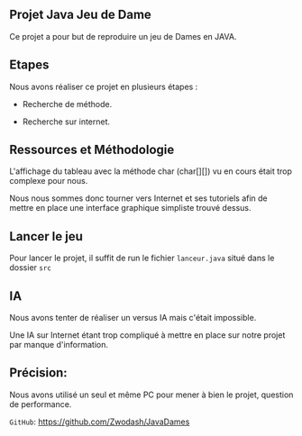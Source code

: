 ## Projet Java Jeu de Dame

Ce projet a pour but de reproduire un jeu de Dames en JAVA.

## Etapes

Nous avons réaliser ce projet en plusieurs étapes :

- Recherche de méthode.

- Recherche sur internet.

## Ressources et Méthodologie

L'affichage du tableau avec la méthode char (char[][]) vu en cours était trop complexe pour nous. 

Nous nous sommes donc tourner vers Internet et ses tutoriels afin de mettre en place une interface graphique simpliste trouvé dessus.

## Lancer le jeu

Pour lancer le projet, il suffit de run le fichier ```lanceur.java``` situé dans le dossier ```src```

## IA

Nous avons tenter de réaliser un versus IA mais c'était impossible.

Une IA sur Internet étant trop compliqué à mettre en place sur notre projet par manque d'information.

## Précision:

Nous avons utilisé un seul et même PC pour mener à bien le projet, question de performance.

```GitHub```: https://github.com/Zwodash/JavaDames